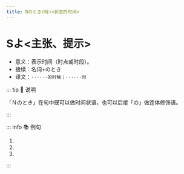 ```yaml
---
title: Nのとき(時)<状态的时间>
---
```


# Sよ<主张、提示>

* 意义：表示时间（时点或时段）。
* 接续：名词+のとき
* 译文：`······的时候；······时`

::: tip :bookmark: 说明

「Ｎのとき」在句中既可以做时间状语，也可以后接「の」做连体修饰语。

:::

::: info :books: 例句

1. <grammer-content id='1-4-6-0' sentence="１[年生/ねんせい]**のとき**の[相互/そうご][学習/がくしゅう]はとてもよかったです。" trans='一年级那会儿相互学习可真好哇~' />
2. <grammer-content id='1-4-6-1' sentence="[大学/だいがく][創設/そうせつ]**のとき**は、まだ「还」[学部/がくぶ]は[少/すこ]なかったです。" trans='大学刚创办那会儿，学院还不多。' />
3. <grammer-content id='1-4-6-2' sentence="[王/おう]さんと[李/り]さんは[高校/こうこう]**のとき**の[友達/ともだち]です。" trans='小王和小李在高中那会儿就是朋友了。' />

:::
